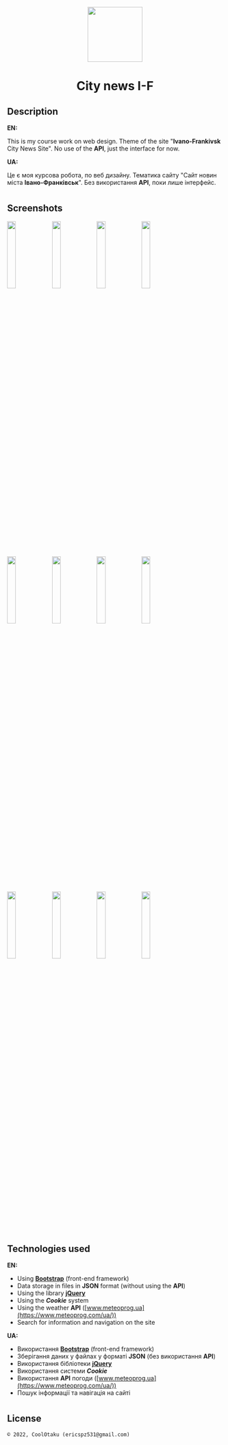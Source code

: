 <p align="center"><img width="128" height="128" src="assets/img/logo.png"/></p>
<h1 align="center">City news I-F</h1>

## Description
<b>EN:</b>

This is my course work on web design. Theme of the site "**Ivano-Frankivsk** City News Site". No use of the **API**, just the interface for now.

<b>UA:</b>

Це є моя курсова робота, по веб дизайну. Тематика сайту "Сайт новин міста **Івано-Франківськ**". Без використання **API**, поки лише інтерфейс.

#
## Screenshots
<p>
  <img src="screens/s1.png" height="20%"/>
  <img src="screens/s2.png" height="20%"/>
  <img src="screens/s3.png" height="20%"/>
  <img src="screens/s4.png" height="20%"/>
  <img src="screens/s5.png" height="20%"/>
  <img src="screens/s6.png" height="20%"/>
  <img src="screens/s7.png" height="20%"/>
  <img src="screens/s8.png" height="20%"/>
  <img src="screens/sm1.png" height="20%"/>
  <img src="screens/sm2.png" height="20%"/>
  <img src="screens/sm3.png" height="20%"/>
  <img src="screens/sm4.png" height="20%"/>
</p>

#
## Technologies used
<b>EN:</b>
- Using [**Bootstrap**](https://getbootstrap.com) (front-end framework)
- Data storage in files in **JSON** format (without using the **API**)
- Using the library [**jQuery**](https://jquery.com)
- Using the ***Cookie*** system
- Using the weather **API** ([www.meteoprog.ua](https://www.meteoprog.com/ua/))
- Search for information and navigation on the site

<b>UA:</b>
- Використання [**Bootstrap**](https://getbootstrap.com) (front-end framework)
- Зберігання даних у файлах у форматі **JSON** (без використання **API**)
- Використання бібліотеки [**jQuery**](https://jquery.com)
- Використання системи ***Cookie***
- Використання **API** погоди ([www.meteoprog.ua](https://www.meteoprog.com/ua/))
- Пошук інформації та навігація на сайті

#
## License
```
© 2022, CoolOtaku (ericspz531@gmail.com)
```
